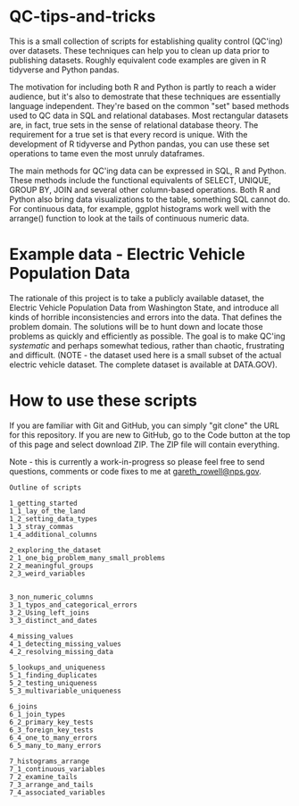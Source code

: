 # QC-tips-and-tricks

This is a small collection of scripts for establishing quality control (QC'ing) over datasets. These techniques can help you to clean up data prior to publishing datasets. Roughly equivalent code examples are given in R tidyverse and Python pandas.

The motivation for including both R and Python is partly to reach a wider audience, but it's  also to demostrate that these techniques are essentially language independent. They're based on the common "set" based methods used to QC data in SQL and relational databases. Most rectangular datasets are, in fact, true sets in the sense of relational database theory. The requirement for a true set is that every record is unique. With the development of R tidyverse and Python pandas, you can use these set operations to tame even the most unruly dataframes.

The main methods for QC'ing data can be expressed in SQL, R and Python. These methods include the functional equivalents of SELECT, UNIQUE, GROUP BY, JOIN and several other column-based operations.  Both R and Python also bring data visualizations to the table, something SQL cannot do. For continuous data, for example, ggplot histograms work well with the arrange() function to look at the tails of continuous numeric data. 


# Example data - Electric Vehicle Population Data

The rationale of this project is to take a publicly available dataset, the Electric Vehicle Population Data from Washington State, and introduce all kinds of horrible inconsistencies and errors into the data.  That defines the problem domain. The solutions will be to hunt down and locate those problems as quickly and efficiently as possible. The goal is to make QC'ing *systematic* and perhaps somewhat tedious, rather than chaotic, frustrating and difficult. (NOTE - the dataset used here is a small subset of the actual electric vehicle dataset. The complete dataset is available at DATA.GOV). 

# How to use these scripts

If you are familiar with Git and GitHub, you can simply "git clone" the URL for this repository. If you are new to GitHub, go to the Code button at the top of this page and select download ZIP. The ZIP file will contain everything. 
 
Note - this is currently a work-in-progress so please feel free to send questions, comments or code fixes to me at gareth_rowell@nps.gov.


    Outline of scripts

    1_getting_started
    1_1_lay_of_the_land
    1_2_setting_data_types
    1_3_stray_commas
    1_4_additional_columns
	
	2_exploring_the_dataset
	2_1_one_big_problem_many_small_problems
	2_2_meaningful_groups
	2_3_weird_variables 
	 
    
    3_non_numeric_columns
    3_1_typos_and_categorical_errors
    3_2_Using_left_joins 
    3_3_distinct_and_dates
    
    4_missing_values
    4_1_detecting_missing_values
    4_2_resolving_missing_data
    
    5_lookups_and_uniqueness
    5_1_finding_duplicates 
    5_2_testing_uniqueness
    5_3_multivariable_uniqueness
    
    6_joins
    6_1_join_types
    6_2_primary_key_tests
    6_3_foreign_key_tests
    6_4_one_to_many_errors
    6_5_many_to_many_errors
    
    7_histograms_arrange
    7_1_continuous_variables
    7_2_examine_tails
    7_3_arrange_and_tails
    7_4_associated_variables


      





